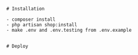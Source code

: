     # Installation
    
    - composer install
    - php artisan shop:install
    - make .env and .env.testing from .env.example
    

    # Deploy
